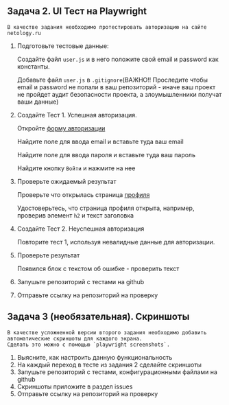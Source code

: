 ## Задача 2. UI Тест на Playwright

    В качестве задания необходимо протестировать авторизацию на сайте netology.ru

1. Подготовьте тестовые данные:

   Cоздайте файл `user.js` и в него положите свой email и password как константы.

   Добавьте файл `user.js` в `.gitignore`(ВАЖНО!! Проследите чтобы email и password не попали в ваш репозиторий - иначе ваш проект не пройдет аудит безопасности проекта, а злоумышленники получат ваши данные)

2. Создайте Тест 1. Успешная авторизация.

   Откройте [форму авторизации](https://netology.ru/?modal=sign_in)

   Найдите поле для ввода email и вставьте туда ваш email

   Найдите поле для ввода пароля и вставьте туда ваш пароль

   Найдите кнопку `Войти` и нажмите на нее

3. Проверьте ожидаемый результат

   Проверьте что открылась страница [профиля](https://netology.ru/profile)

   Удостоверьтесь, что страница профиля открыта, например, проверив элемент `h2` и текст заголовка

4. Создайте Тест 2. Неуспешная авторизация

   Повторите тест 1, используя невалидные данные для авторизации.

5. Проверьте результат

   Появился блок с текстом об ошибке - проверить текст

6. Запушьте репозиторий с тестами на github

7. Отправьте ссылку на репозиторий на проверку

## Задача 3 (необязательная). Скриншоты

    В качестве усложненной версии второго задания необходимо добавить автоматические скриншоты для каждого экрана.
    Сделать это можно с помощью `playwright screenshots`.

1. Выясните, как настроить данную функциональность
2. На каждый переход в тесте из задания 2 сделайте скриншоты
3. Запушьте репозиторий с тестами, конфигурационными файлами на github
4. Скриншоты приложите в раздел issues
5. Отправьте ссылку на репозиторий на проверку
